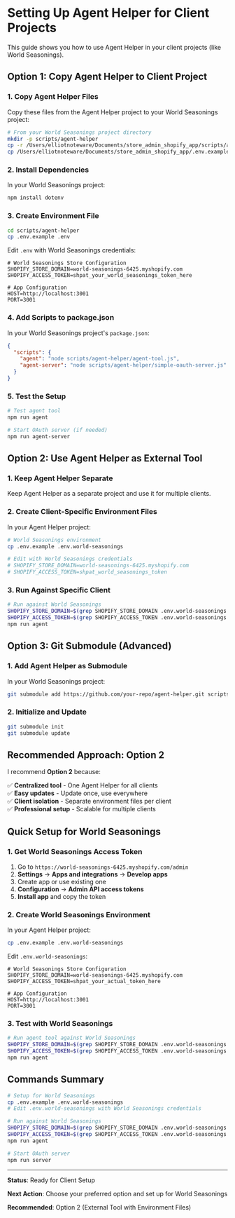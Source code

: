 # Setting Up Agent Helper for Client Projects

This guide shows you how to use Agent Helper in your client projects (like World Seasonings).

## Option 1: Copy Agent Helper to Client Project

### 1. Copy Agent Helper Files

Copy these files from the Agent Helper project to your World Seasonings project:

```bash
# From your World Seasonings project directory
mkdir -p scripts/agent-helper
cp -r /Users/elliotnoteware/Documents/store_admin_shopify_app/scripts/agent-tool.js scripts/agent-helper/
cp /Users/elliotnoteware/Documents/store_admin_shopify_app/.env.example scripts/agent-helper/.env.example
```

### 2. Install Dependencies

In your World Seasonings project:

```bash
npm install dotenv
```

### 3. Create Environment File

```bash
cd scripts/agent-helper
cp .env.example .env
```

Edit `.env` with World Seasonings credentials:

```env
# World Seasonings Store Configuration
SHOPIFY_STORE_DOMAIN=world-seasonings-6425.myshopify.com
SHOPIFY_ACCESS_TOKEN=shpat_your_world_seasonings_token_here

# App Configuration
HOST=http://localhost:3001
PORT=3001
```

### 4. Add Scripts to package.json

In your World Seasonings project's `package.json`:

```json
{
  "scripts": {
    "agent": "node scripts/agent-helper/agent-tool.js",
    "agent-server": "node scripts/agent-helper/simple-oauth-server.js"
  }
}
```

### 5. Test the Setup

```bash
# Test agent tool
npm run agent

# Start OAuth server (if needed)
npm run agent-server
```

## Option 2: Use Agent Helper as External Tool

### 1. Keep Agent Helper Separate

Keep Agent Helper as a separate project and use it for multiple clients.

### 2. Create Client-Specific Environment Files

In your Agent Helper project:

```bash
# World Seasonings environment
cp .env.example .env.world-seasonings

# Edit with World Seasonings credentials
# SHOPIFY_STORE_DOMAIN=world-seasonings-6425.myshopify.com
# SHOPIFY_ACCESS_TOKEN=shpat_world_seasonings_token
```

### 3. Run Against Specific Client

```bash
# Run against World Seasonings
SHOPIFY_STORE_DOMAIN=$(grep SHOPIFY_STORE_DOMAIN .env.world-seasonings | cut -d '=' -f2) \
SHOPIFY_ACCESS_TOKEN=$(grep SHOPIFY_ACCESS_TOKEN .env.world-seasonings | cut -d '=' -f2) \
npm run agent
```

## Option 3: Git Submodule (Advanced)

### 1. Add Agent Helper as Submodule

In your World Seasonings project:

```bash
git submodule add https://github.com/your-repo/agent-helper.git scripts/agent-helper
```

### 2. Initialize and Update

```bash
git submodule init
git submodule update
```

## Recommended Approach: Option 2

I recommend **Option 2** because:

✅ **Centralized tool** - One Agent Helper for all clients  
✅ **Easy updates** - Update once, use everywhere  
✅ **Client isolation** - Separate environment files per client  
✅ **Professional setup** - Scalable for multiple clients  

## Quick Setup for World Seasonings

### 1. Get World Seasonings Access Token

1. Go to `https://world-seasonings-6425.myshopify.com/admin`
2. **Settings** → **Apps and integrations** → **Develop apps**
3. Create app or use existing one
4. **Configuration** → **Admin API access tokens**
5. **Install app** and copy the token

### 2. Create World Seasonings Environment

In your Agent Helper project:

```bash
cp .env.example .env.world-seasonings
```

Edit `.env.world-seasonings`:

```env
# World Seasonings Store Configuration
SHOPIFY_STORE_DOMAIN=world-seasonings-6425.myshopify.com
SHOPIFY_ACCESS_TOKEN=shpat_your_actual_token_here

# App Configuration
HOST=http://localhost:3001
PORT=3001
```

### 3. Test with World Seasonings

```bash
# Run agent tool against World Seasonings
SHOPIFY_STORE_DOMAIN=$(grep SHOPIFY_STORE_DOMAIN .env.world-seasonings | cut -d '=' -f2) \
SHOPIFY_ACCESS_TOKEN=$(grep SHOPIFY_ACCESS_TOKEN .env.world-seasonings | cut -d '=' -f2) \
npm run agent
```

## Commands Summary

```bash
# Setup for World Seasonings
cp .env.example .env.world-seasonings
# Edit .env.world-seasonings with World Seasonings credentials

# Run against World Seasonings
SHOPIFY_STORE_DOMAIN=$(grep SHOPIFY_STORE_DOMAIN .env.world-seasonings | cut -d '=' -f2) \
SHOPIFY_ACCESS_TOKEN=$(grep SHOPIFY_ACCESS_TOKEN .env.world-seasonings | cut -d '=' -f2) \
npm run agent

# Start OAuth server
npm run server
```

---

**Status**: Ready for Client Setup

**Next Action**: Choose your preferred option and set up for World Seasonings

**Recommended**: Option 2 (External Tool with Environment Files)
